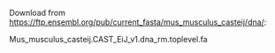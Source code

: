 Download from https://ftp.ensembl.org/pub/current_fasta/mus_musculus_casteij/dna/:

Mus_musculus_casteij.CAST_EiJ_v1.dna_rm.toplevel.fa

